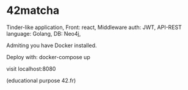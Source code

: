 # 42matcha
Tinder-like application,
Front: react, 
Middleware auth: JWT,
API-REST language: Golang,
DB: Neo4j,

Admiting you have Docker installed.

Deploy with:
docker-compose up

visit localhost:8080

(educational purpose 42.fr)
